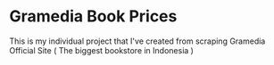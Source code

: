 # Gramedia Book Prices
This is my individual project that I've created from scraping Gramedia Official Site ( The biggest bookstore in Indonesia )
